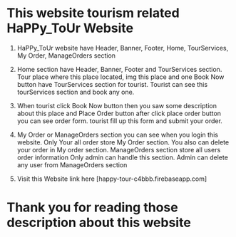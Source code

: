 # This website tourism related HaPPy_ToUr Website

1. HaPPy_ToUr website have Header, Banner, Footer, Home, TourServices, My Order, ManageOrders section 

2. Home section have Header, Banner, Footer and TourServices section. Tour place where this place located, img this place and one Book Now button have TourServices section for tourist. Tourist can see this tourServices section and book any one.

3. When tourist click Book Now button then you saw some description about this place and Place Order button after click place order button you can see order form. tourist fill up this form and submit your order.

4. My Order or ManageOrders section you can see when you login this website. Only Your all order store My Order section. You also can delete your order in My order section. ManageOrders section store all users order information Only admin can handle this section. Admin can delete any user from ManageOrders section

5. Visit this Website link here [happy-tour-c4bbb.firebaseapp.com] 

# Thank you for reading those description about this website

